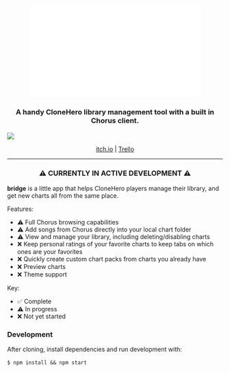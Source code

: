 <p align="center">
  <img src="./src/assets/images/bridge-animation.gif">
</p>
<h3 align="center">A handy CloneHero library management tool with a built in Chorus client.</h3>
<img align="center" src="https://img.itch.zone/aW1hZ2UvMzc4NTIxLzE5MTU4NTQucG5n/original/6MTZt0.png" />
<p align="center">
  <a href="https://topherlicious.itch.io/bridge">itch.io</a> | 
  <a href="https://trello.com/b/gC0cZDuX/bridge">Trello</a>
</p>
<hr>
<h3 align="center">⚠️ CURRENTLY IN ACTIVE DEVELOPMENT ⚠️</h3>

**bridge** is a little app that helps CloneHero players manage their library, and get new charts all from the same place.

Features:

- ⚠️ Full Chorus browsing capabilities
- ⚠️ Add songs from Chorus directly into your local chart folder
- ⚠️ View and manage your library, including deleting/disabling charts
- ❌ Keep personal ratings of your favorite charts to keep tabs on which ones are your favorites
- ❌ Quickly create custom chart packs from charts you already have
- ❌ Preview charts
- ❌ Theme support

Key:

- ✅ Complete
- ⚠️ In progress
- ❌ Not yet started

### Development

After cloning, install dependencies and run development with:

```
$ npm install && npm start
```
